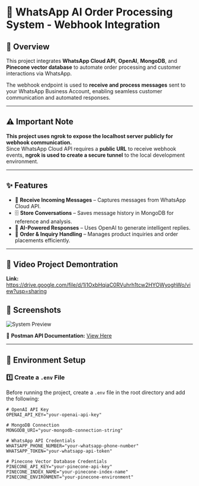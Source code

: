 # 📲 WhatsApp AI Order Processing System - Webhook Integration

## 🚀 Overview  

This project integrates **WhatsApp Cloud API**, **OpenAI**, **MongoDB**, and **Pinecone vector database** to automate order processing and customer interactions via WhatsApp.  

The webhook endpoint is used to **receive and process messages** sent to your WhatsApp Business Account, enabling seamless customer communication and automated responses.  

---

## ⚠️ Important Note  

**This project uses ngrok to expose the localhost server publicly for webhook communication.**  
Since WhatsApp Cloud API requires a **public URL** to receive webhook events, **ngrok is used to create a secure tunnel** to the local development environment.  

---

## ✨ Features  

- 📩 **Receive Incoming Messages** – Captures messages from WhatsApp Cloud API.  
- 🗄️ **Store Conversations** – Saves message history in MongoDB for reference and analysis.  
- 🤖 **AI-Powered Responses** – Uses OpenAI to generate intelligent replies.  
- 🛒 **Order & Inquiry Handling** – Manages product inquiries and order placements efficiently.  

---

## 🎥 Video Project Demontration

**Link:** https://drive.google.com/file/d/1i1OxbHqiaC0RVuhrh1tcw2HYOWyoghWo/view?usp=sharing

## 📸 Screenshots  

![System Preview](https://github.com/user-attachments/assets/bfb4fbf4-8814-4996-ad4d-7032c6d982c1)  

📄 **Postman API Documentation:** [View Here](https://documenter.getpostman.com/view/40519609/2sAYdmknjb)  

---

## 🔧 Environment Setup  

### **1️⃣ Create a `.env` File**  

Before running the project, create a `.env` file in the root directory and add the following:  

```plaintext
# OpenAI API Key
OPENAI_API_KEY="your-openai-api-key"

# MongoDB Connection
MONGODB_URI="your-mongodb-connection-string"

# WhatsApp API Credentials
WHATSAPP_PHONE_NUMBER="your-whatsapp-phone-number"
WHATSAPP_TOKEN="your-whatsapp-api-token"

# Pinecone Vector Database Credentials
PINECONE_API_KEY="your-pinecone-api-key"
PINECONE_INDEX_NAME="your-pinecone-index-name"
PINECONE_ENVIRONMENT="your-pinecone-environment"
